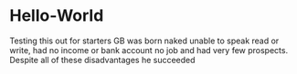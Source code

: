 # Hello-World
Testing this out for starters
GB was born naked unable to speak read or write, had no income or bank account no job and had very few prospects.
Despite all of these disadvantages he succeeded
